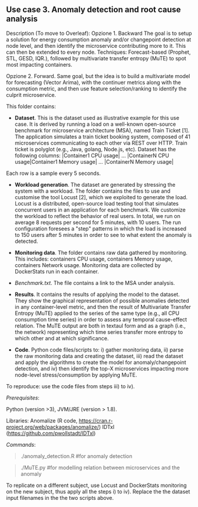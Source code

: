 ## Use case 3. Anomaly detection and root cause analysis 

Description (To move to Overleaf): 
Opzione 1. Backward
The goal is to setup a solution for energy consumption anomaly and/or changepoint detection at node level, and then identify the microservice contributing more to it. This can then be extended to every node. Techniques: Forecast-based (Prophet, STL, GESD, IQR.), followed by multivariate transfer entropy (MuTE) to spot most impacting containers. 

Opzione 2. Forward. 
Same goal, but the idea is to build a multivariate model for forecasting (Vector Arima), with the continuer metrics along with the consumption metric, and then use feature selection/ranking to identify the culprit microservice. 

This folder contains: 
- **Dataset**. This is the dataset used as illustrative example for this use case. It is derived by running a load on a well-known open-source benchmark for microservice  architecture (MSA), named Train Ticket [1].  The application simulates a train ticket booking system, composed of 41 microservices communicating to each other via REST over HTTP. Train ticket is  polyglot (e.g., Java, golang, Node.js, etc). 
Dataset has the following columns: 
|Container1 CPU usage| ... |ContainerN CPU usage|Container1 Memory usage| ... |ContainerN Memory usage|


Each row is a sample every 5 seconds. 

- **Workload generation**. The dataset are generated by stressing the system with a workload. The folder contains the files to use and customise the tool Locust [2], which we exploited to generate the load. Locust is a distributed, open-source load testing tool that simulates concurrent users in an application for each benchmark. We customize the workload to reflect the behavior of real users. In total, we run on average 8 requests per second for 5 minutes, with 10 users. The run configuration foresees a "step" patterns in which the load is increased to 150 users after 5 minutes in order to see to what extent the anomaly is detected. 

- **Monitoring data**. The folder contains raw data gathered by monitoring. This includes: containers CPU usage, containers Memory usage, containers Network usage. Monitoring data are collected by DockerStats run in each container. 

- *Benchmark.txt*. The file contains a link to the MSA under analysis.  
 
- **Results**. It contains the results of applying the model to the dataset. They show the graphical representation of possible anomalies detected in any container-level metric, and then the result of Multivariate Transfer Entropy (MuTE) applied to the series of the same type (e.g., all CPU consumption time series) in order to assess any temporal cause-effect relation. The MuTE output are both in textaul form and as a graph (i.e., the network) representing which time series transfer more entropy to which other and at which significance.  

- **Code**. Python code files/scripts to: i) gather monitoring data, ii) parse the raw monitoring data and creating the dataset, iii) read the dataset and apply the algorithms to create the model for anomaly/changepoint detection, and iv) then identify the top-X microservices impacting more node-level stress/consumption by applying MuTE. 

To reproduce:  use the code files from steps iii) to iv). 

*Prerequisites*: 

Python (version >3), JVM/JRE (version > 1.8). 

Libraries: Anomalize (R code, https://cran.r-project.org/web/packages/anomalize/)  IDTxl (https://github.com/pwollstadt/IDTxl)

*Commands*: 
> ./anomaly_detection.R   #for anomaly detection

> ./MuTE.py             	 #for modelling relation between microservices and the anomaly
 
To replicate on a different subject, use Locust and DockerStats monitoring on the new subject, thus apply all the steps i) to iv). Replace the the dataset input filenames in the the two scripts above. 




